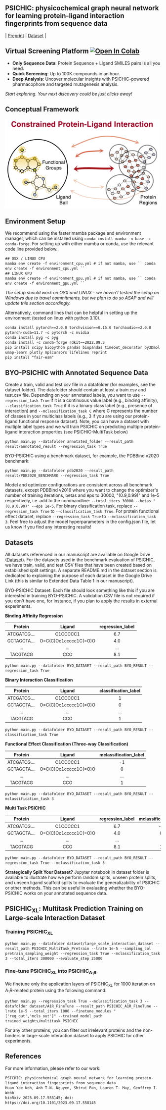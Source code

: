 ## PSICHIC: physicochemical graph neural network for learning protein-ligand interaction fingerprints from sequence data
| [Preprint](https://www.biorxiv.org/content/10.1101/2023.09.17.558145v1) | [Dataset](https://drive.google.com/drive/folders/1ZRpnwXtllCP89hjhfDuPivBlarBIXnmu?usp=sharing) | 

## Virtual Screening Platform <a href="https://colab.research.google.com/github/huankoh/PSICHIC/blob/main/PSICHIC.ipynb" target="_parent"><img src="https://colab.research.google.com/assets/colab-badge.svg" alt="Open In Colab"/></a>

- **Only Sequence Data**: Protein Sequence + Ligand SMILES pairs is all you need.
- **Quick Screening**: Up to 100K compounds in an hour.
- **Deep Analysis**: Uncover molecular insights with PSICHIC-powered pharmacophore and targeted mutagenesis analysis.

_Start exploring. Your next discovery could be just clicks away!_
## Conceptual Framework
<img src="image/PSICHIC.jpg" width="500"/>

## Environment Setup
We recommend using the faster mamba package and environment manager, which can be installed using ``conda install mamba -n base -c conda-forge``. For setting up with either mamba or conda, use the relevant code line provided below. 

```
## OSX / LINUX CPU
mamba env create -f environment_cpu.yml # if not mamba, use `` conda env create -f environment_cpu.yml ``
## LINUX GPU
mamba env create -f environment_gpu.yml # if not mamba, use `` conda env create -f environment_gpu.yml ``
```
_The setup should work on OSX and LINUX - we haven't tested the setup on Windows due to travel commitments, but we plan to do so ASAP and will update this section accordingly._ 

Alternatively, command lines that can be helpful in setting up the environment (tested on linux with python 3.10). 
```
conda install pytorch==2.0.0 torchvision==0.15.0 torchaudio==2.0.0 pytorch-cuda=11.7 -c pytorch -c nvidia
conda install pyg -c pyg
conda install -c conda-forge rdkit==2022.09.5
pip install scipy biopython pandas biopandas timeout_decorator py3Dmol umap-learn plotly mplcursors lifelines reprint
pip install "fair-esm"
```

## BYO-PSICHIC with Annotated Sequence Data 

Create a train, valid and test csv file in a datafolder (for examples, see the dataset folder). The datafolder should contain at least a train.csv and test.csv file. Depending on your annotated labels, you want to use ``--regression_task True`` if it is a continuous value label (e.g., binding affinity), ``--classification_task True`` if it is a binary class label (e.g., presence of interaction) and ``--mclassification_task C`` where C represents the number of classes in your multiclass labels (e.g., 3 if you are using our protein-ligand functional response dataset). Note, you can have a dataset with multiple label types and we will train PSICHIC on predicting multiple protein-ligand interaction properties (see PSICHIC-MultiTask below)
```
python main.py --datafolder annotated_folder --result_path result/annotated_result --regression_task True 
```

BYO-PSICHIC using a benchmark dataset, for example, the PDBBind v2020 benchmark:
```
python main.py --datafolder pdb2020 --result_path result/PDB2020_BENCHMARK --regression_task True 
```
Model and optimizer configurations are consistent across all benchmark datasets, except PDBBind v2016 where you want to change the optimizer's number of training iterations, betas and eps to 30000, "(0.9,0.99)" and 1e-5 respectively, i.e. add to the commandline: ``--total_iters 30000 --betas "(0.9,0.99)" --eps 1e-5``. For binary classification task, replace ``--regression_task True`` to ``--classification_task True``. For protein functional effect dataset, replace ``--regression_task True`` to ``--mclassification_task 3``. Feel free to adjust the model hyperparameters in the config.json file, let us know if you find any interesting results!


## Datasets
All datasets referenced in our manuscript are available on Google Drive ([Dataset](https://drive.google.com/drive/folders/1ZRpnwXtllCP89hjhfDuPivBlarBIXnmu?usp=sharing)). For the datasets used in the benchmark evaluation of PSICHIC, we have train, valid, and test CSV files that have been created based on established split settings. A separate README.md in the dataset section is dedicated to explaining the purpose of each dataset in the Google Drive Link (this is similar to Extended Data Table 1 in our manuscript). 

BYO-PSICHIC Dataset: Each file should look something like this if you are interested in training BYO-PSICHIC. A validation CSV file is not required if you don't have one, for instance, if you plan to apply the results in external experiments.

__Binding Affinity Regression__

| Protein | Ligand | regression_label | 
|:----------:|:----------:|:----------:|
| ATCGATCG....  | C1CCCCC1  | 6.7 | 
| GCTAGCTA....  | O=C(C)Oc1ccccc1C(=O)O | 4.0 |
|...|...| ...|
|TACGTACG | CCO | 8.1 | 

```
python main.py --datafolder BYO_DATASET --result_path BYO_RESULT --regression_task True 
```

__Binary Interaction Classification__

| Protein | Ligand | classification_label | 
|:----------:|:----------:|:----------:|
| ATCGATCG....  | C1CCCCC1  | 1 | 
| GCTAGCTA....  | O=C(C)Oc1ccccc1C(=O)O | 0 |
|...|...| ...|
|TACGTACG | CCO | 1 | 

```
python main.py --datafolder BYO_DATASET --result_path BYO_RESULT --classification_task True
```

__Functional Effect Classification (Three-way Classification)__

| Protein | Ligand | mclassification_label | 
|:----------:|:----------:|:----------:|
| ATCGATCG....  | C1CCCCC1  | -1 |  # antagonist
| GCTAGCTA....  | O=C(C)Oc1ccccc1C(=O)O | 0 | # non-binder
|...|...| ...|
|TACGTACG | CCO | 1 | # agonist

```
python main.py --datafolder BYO_DATASET --result_path BYO_RESULT --mclassification_task 3
```

__Multi Task PSICHIC__

| Protein | Ligand | regression_label | mclassification_label | 
|:----------:|:----------:|:----------:|:----------:|
| ATCGATCG....  | C1CCCCC1  | 6.7 | -1 |  # antagonist
| GCTAGCTA....  | O=C(C)Oc1ccccc1C(=O)O | 4.0 | 0 | # non-binder
|...|...| ...|
|TACGTACG | CCO | 8.1 | 1 | # agonist

```
python main.py --datafolder BYO_DATASET --result_path BYO_RESULT --regression_task True --mclassification_task 3
```

**Strategically Split Your Dataset?** Jupyter notebook in dataset folder is available to illustrate how we perform random splits, unseen protein splits, and unseen ligand scaffold splits to evaluate the generalizability of PSICHIC or other methods. This can be useful in evaluating whether the BYO-PSICHIC works on your annotated sequence data.
 
## PSICHIC<sub>XL</sub>: Multitask Prediction Training on Large-scale Interaction Dataset
### Training PSICHIC<sub>XL</sub>
```
python main.py --datafolder dataset/large_scale_interaction_dataset --result_path PSICHIC_MultiTask_Pretrain --lrate 1e-5 --sampling_col pretrain_sampling_weight --regression_task True --mclassification_task 3 --total_iters 300000 --evaluate_step 25000
```
### Fine-tune PSICHIC<sub>XL</sub> into PSICHIC<sub>A<sub>1</sub>R</sub>
We finetune only the application layers of PSICHIC<sub>XL</sub> for 1000 iteration on A<sub>1</sub>R-related protein using the following command:
```
python main.py --regression_task True --mclassification_task 3 --datafolder dataset/A1R_FineTune --result_path PSICHIC_A1R_FineTune --lrate 1e-5 --total_iters 1000 --finetune_modules "['reg_out','mcls_out']" --trained_model_path trained_weights/multitask_PSICHIC
```

For any other proteins, you can filter out irrelevant proteins and the non-binders in large-scale interaction dataset to apply PSICHIC for other experiments.

## References

For more information, please refer to our work: 

```
PSICHIC: physicochemical graph neural network for learning protein-ligand interaction fingerprints from sequence data
Huan Yee Koh, Anh T.N. Nguyen, Shirui Pan, Lauren T. May, Geoffrey I. Webb
bioRxiv 2023.09.17.558145; doi: https://doi.org/10.1101/2023.09.17.558145
```
